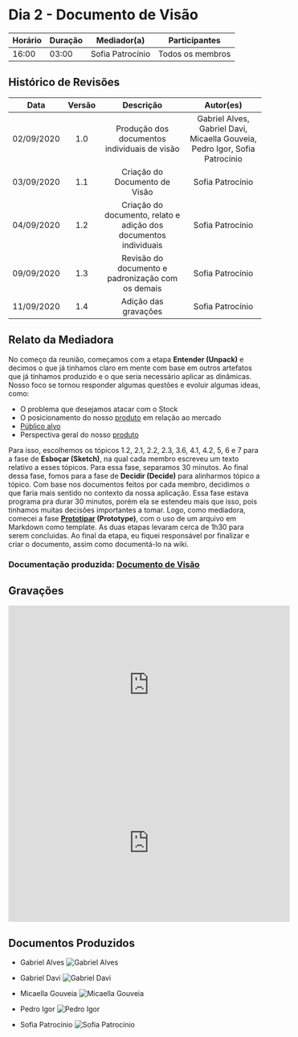 # Dia 2 - Documento de Visão

| Horário | Duração | Mediador(a)      | Participantes    |
| ------- | ------- | ---------------- | ---------------- |
| 16:00   | 03:00   | Sofia Patrocínio | Todos os membros |

## Histórico de Revisões

|    Data    | Versão |                            Descrição                             |                                  Autor(es)                                  |
| :--------: | :----: | :--------------------------------------------------------------: | :-------------------------------------------------------------------------: |
| 02/09/2020 |  1.0   |           Produção dos documentos individuais de visão           | Gabriel Alves, Gabriel Davi, Micaella Gouveia, Pedro Igor, Sofia Patrocínio |
| 03/09/2020 |  1.1   |                  Criação do Documento de Visão                   |                              Sofia Patrocínio                               |
| 04/09/2020 |  1.2   | Criação do documento, relato e adição dos documentos individuais |                              Sofia Patrocínio                               |
| 09/09/2020 |  1.3   |        Revisão do documento e padronização com os demais         |                              Sofia Patrocínio                               |
| 11/09/2020 |  1.4   |                       Adição das gravações                       |                              Sofia Patrocínio                               |

## Relato da Mediadora

No começo da reunião, começamos com a etapa **Entender (Unpack)** e decimos o que já tinhamos claro em mente com base em outros artefatos que já tinhamos produzido e o que seria necessário aplicar as dinâmicas. Nosso foco se tornou responder algumas questões e evoluir algumas ideas, como:

- O problema que desejamos atacar com o Stock
- O posicionamento do nosso [produto](Modeling/objeto?id=Produto) em relação ao mercado
- [Público alvo](Modeling/objeto?id=público-alvo)
- Perspectiva geral do nosso [produto](Modeling/objeto?id=Produto)

Para isso, escolhemos os tópicos 1.2, 2.1, 2.2, 2.3, 3.6, 4.1, 4.2, 5, 6 e 7 para a fase de **Esboçar (Sketch)**, na qual cada membro escreveu um texto relativo a esses tópicos. Para essa fase, separamos 30 minutos. Ao final dessa fase, fomos para a fase de **Decidir (Decide)** para alinharmos tópico a tópico. Com base nos documentos feitos por cada membro, decidimos o que faria mais sentido no contexto da nossa aplicação. Essa fase estava programa pra durar 30 minutos, porém ela se estendeu mais que isso, pois tinhamos muitas decisões importantes a tomar. Logo, como mediadora, comecei a fase **[Prototipar](Modeling/verbo?id=prototipação) (Prototype)**, com o uso de um arquivo em Markdown como template. As duas etapas levaram cerca de 1h30 para serem concluidas. Ao final da etapa, eu fiquei responsável por finalizar e criar o documento, assim como documentá-lo na wiki.

### Documentação produzida: [Documento de Visão](product/DocVisão.md)

## Gravações

<iframe allowFullScreen="allowFullScreen" src="https://www.youtube.com/embed/qKhHiptI8XI?ecver=1&amp;iv_load_policy=3&amp;yt:stretch=16:9&amp;autohide=1&amp;color=red&amp;width=560&amp;width=560" width="560" height="315" allowtransparency="true" frameborder="0"><div><a  id="x4Kmoha6" href="https://www.rockpamperscissors.co.uk/a-new-one-on-me/">Emma hybrid</a></div><div><a  id="x4Kmoha6" href="https://www.earth-essentials.co.uk/is-buying-a-mattress-the-worst-thing-possible-for-your-health/">VOCs</a></div><script type="text/javascript">function execute_YTvideo(){return youtube.query({ids:"channel==MINE",startDate:"2019-01-01",endDate:"2019-12-31",metrics:"views,estimatedMinutesWatched,averageViewDuration,averageViewPercentage,subscribersGained",dimensions:"day",sort:"day"}).then(function(e){},function(e){console.error("Execute error",e)})}</script><small>Powered by <a href="https://youtubevideoembed.com/ ">Embed YouTube Video</a></small></iframe>

<iframe allowFullScreen="allowFullScreen" src="https://www.youtube.com/embed/fr2Xd051-fU?ecver=1&amp;iv_load_policy=3&amp;yt:stretch=16:9&amp;autohide=1&amp;color=red&amp;width=560&amp;width=560" width="560" height="315" allowtransparency="true" frameborder="0"><div><a  id="x4Kmoha6" href="https://www.rockpamperscissors.co.uk/a-new-one-on-me/">Emma hybrid</a></div><div><a  id="x4Kmoha6" href="https://www.earth-essentials.co.uk/is-buying-a-mattress-the-worst-thing-possible-for-your-health/">VOCs</a></div><script type="text/javascript">function execute_YTvideo(){return youtube.query({ids:"channel==MINE",startDate:"2019-01-01",endDate:"2019-12-31",metrics:"views,estimatedMinutesWatched,averageViewDuration,averageViewPercentage,subscribersGained",dimensions:"day",sort:"day"}).then(function(e){},function(e){console.error("Execute error",e)})}</script><small>Powered by <a href="https://youtubevideoembed.com/ ">Embed YouTube Video</a></small></iframe>

## Documentos Produzidos

- Gabriel Alves
  ![Gabriel Alves](../assets/designSprint/doc_visão/Gabriel.jpg)

- Gabriel Davi
  ![Gabriel Davi](../assets/designSprint/doc_visão/Davi.jpg)

- Micaella Gouveia
  ![Micaella Gouveia](../assets/designSprint/doc_visão/Micaella.jpg)

- Pedro Igor
  ![Pedro Igor](../assets/designSprint/doc_visão/Pedro_Igor.png)

- Sofia Patrocínio
  ![Sofia Patrocínio](../assets/designSprint/doc_visão/Sofia.jpg)

